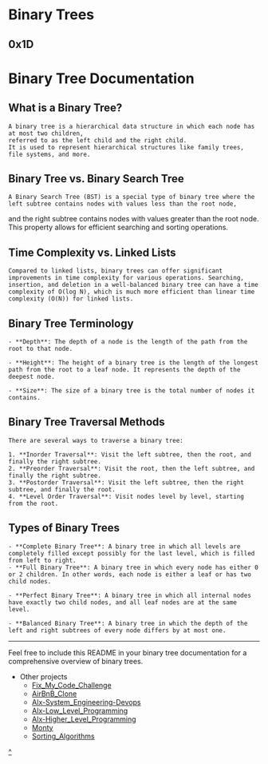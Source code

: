 # Binary Trees
0x1D
------

# Binary Tree Documentation

## What is a Binary Tree?

    A binary tree is a hierarchical data structure in which each node has at most two children,
    referred to as the left child and the right child.
    It is used to represent hierarchical structures like family trees, file systems, and more.

## Binary Tree vs. Binary Search Tree

    A Binary Search Tree (BST) is a special type of binary tree where the left subtree contains nodes with values less than the root node,
and the right subtree contains nodes with values greater than the root node.
This property allows for efficient searching and sorting operations.

## Time Complexity vs. Linked Lists

    Compared to linked lists, binary trees can offer significant improvements in time complexity for various operations. Searching, insertion, and deletion in a well-balanced binary tree can have a time complexity of O(log N), which is much more efficient than linear time complexity (O(N)) for linked lists.

## Binary Tree Terminology

    - **Depth**: The depth of a node is the length of the path from the root to that node.

    - **Height**: The height of a binary tree is the length of the longest path from the root to a leaf node. It represents the depth of the deepest node.

    - **Size**: The size of a binary tree is the total number of nodes it contains.

## Binary Tree Traversal Methods

    There are several ways to traverse a binary tree:

    1. **Inorder Traversal**: Visit the left subtree, then the root, and finally the right subtree.
    2. **Preorder Traversal**: Visit the root, then the left subtree, and finally the right subtree.
    3. **Postorder Traversal**: Visit the left subtree, then the right subtree, and finally the root.
    4. **Level Order Traversal**: Visit nodes level by level, starting from the root.

## Types of Binary Trees

    - **Complete Binary Tree**: A binary tree in which all levels are completely filled except possibly for the last level, which is filled from left to right.
    - **Full Binary Tree**: A binary tree in which every node has either 0 or 2 children. In other words, each node is either a leaf or has two child nodes.

    - **Perfect Binary Tree**: A binary tree in which all internal nodes have exactly two child nodes, and all leaf nodes are at the same level.

    - **Balanced Binary Tree**: A binary tree in which the depth of the left and right subtrees of every node differs by at most one.

---
Feel free to include this README in your binary tree documentation for a comprehensive overview of binary trees.

* Other projects
     * [Fix_My_Code_Challenge](https://github.com/TheeKingZa/fix_my_code_challenge/tree/master/README.md)
     * [AirBnB_Clone](https://github.com/TheeKingZa/airbnb_clone/tree/master/README.md)
     * [Alx-System_Engineering-Devops](https://github.com/TheeKingZA/alx-system_engineering-devops/tree/master/README.md)
     * [Alx-Low_Level_Programming](https://github.com/TheeKingZa/alx-low_level_programming/tree/master/README.md)
     * [Alx-Higher_Level_Programming](https://github.com/TheeKingZa/alx-higher_level_programming/tree/master/README.md)
     * [Monty](https://github.com/TheeKingZa/monty/tree/master/README.md)
     * [Sorting_Algorithms](https://github.com/TheeKingZa/sorting_algorithms/tree/master/README.md)


[^](binary-trees)

